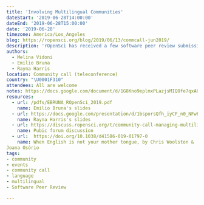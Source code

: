 ```yaml
---
title: 'Involving Multilingual Communities'
dateStart: '2019-06-28T14:00:00'
dateEnd: '2019-06-28T15:00:00'
date: '2019-06-28'
timezone: America/Los_Angeles
blog: https://ropensci.org/blog/2019/06/13/commcall-jun2019/
description: 'rOpenSci has received a few software peer review submissions from people for whom English is not their first language. As we manage a process that is expanding to include a multilingual community we want to learn from experiences of other organizations.'
authors:
  - Melina Vidoni
  - Emilio Bruna
  - Rayna Harris
location: Community call (teleconference)
country: "\U0001F310"
attendees: All are welcome
notes: https://docs.google.com/document/d/1G8Kno9eplmxPLazjsMIQOfe7qxA8Gv5fhPZZD4Nrtqk/edit?usp=sharing
resources:
  - url: /pdfs/EBRUNA_ROpenSci_2019.pdf
    name: Emilio Bruna's slides
  - url: https://docs.google.com/presentation/d/1bsporsQfh_iyCF_n0_NFwERyFgy9MnJ_lKuxDSjAAkY/edit?usp=sharing
    name: Rayna Harris's slides
  - url: https://discuss.ropensci.org/t/community-call-managing-multilingual-communities/1722
    name: Pubic forum discussion
  - url:  https://doi.org/10.1038/d41586-019-01797-0
    name: When English is not your mother tongue, by Chris Woolston &
Joana Osório
tags:
- community
- events
- community call
- language
- multilingual
- Software Peer Review

---
```

